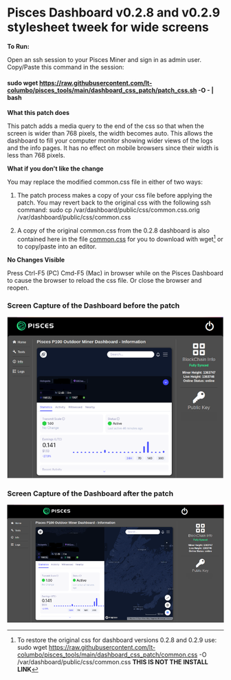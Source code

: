 # Pisces Dashboard v0.2.8 and v0.2.9 stylesheet tweek for wide screens

**To Run:**

Open an ssh session to your Pisces Miner and sign in as admin user. Copy/Paste this command in the session:

#### sudo wget https://raw.githubusercontent.com/lt-columbo/pisces_tools/main/dashboard_css_patch/patch_css.sh -O - | bash


**What this patch does**

This patch adds a media query to the end of the css so that when the screen is wider than 768 pixels, the width becomes auto. This allows the dashboard to fill your computer monitor showing wider views of the logs and the info pages. It has no effect on mobile browsers since their width is less than 768 pixels.


**What if you don't like the change**

You may replace the modified common.css file in either of two ways:

1. The patch process makes a copy of your css file before applying the patch. You may revert back to the original css with the following ssh command:
sudo cp /var/dashboard/public/css/common.css.orig /var/dashboard/public/css/common.css

2. A copy of the original common.css from the 0.2.8 dashboard is also contained here in the file [common.css](https://github.com/lt-columbo/pisces_tools/blob/main/dashboard_css_patch/common.css) for you to download with wget[^1] or to copy/paste into an editor.


**No Changes Visible**

Press Ctrl-F5 (PC) Cmd-F5 (Mac) in browser while on the Pisces Dashboard to cause the browser to reload the css file. Or close the browser and reopen.


### Screen Capture of the Dashboard before the patch

![Dashboard with Original CSS](original-dashboard.png)


### Screen Capture of the Dashboard after the patch
![Dashboard with new media query](pisces-dashboard-after.png)

[^1]: To restore the original css for dashboard versions 0.2.8 and 0.2.9 use: sudo wget https://raw.githubusercontent.com/lt-columbo/pisces_tools/main/dashboard_css_patch/common.css -O /var/dashboard/public/css/common.css **THIS IS NOT THE INSTALL LINK**
